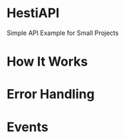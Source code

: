 # HestiAPI
Simple API Example for Small Projects


# How It Works





# Error Handling





# Events

